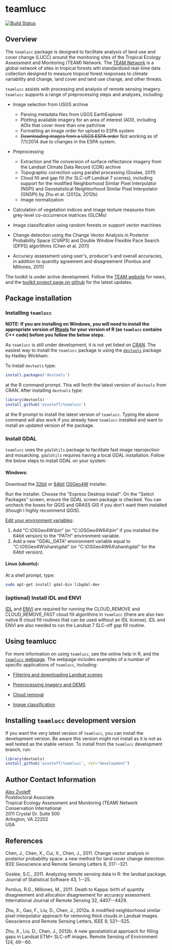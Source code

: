# teamlucc

[![Build Status](https://travis-ci.org/azvoleff/teamlucc.png)](https://travis-ci.org/azvoleff/teamlucc)

## Overview

The `teamlucc` package is designed to facilitate analysis of land use and cover 
change (LUCC) around the monitoring sites of the Tropical Ecology Assessment 
and Monitoring (TEAM) Network. The [TEAM Network](http://www.teamnetwork.org/) 
is a global network of sites in tropical forests wth standardized real-time 
data collection designed to measure tropical forest responses to climate 
variability and change, land cover and land use change, and other threats.

`teamlucc` assists with processing and analysis of remote sensing imagery. 
`teamlucc` supports a range of preprocessing steps and analyses, including: 

* Image selection from USGS archive
    * Parsing metadata files from USGS EarthExplorer
    * Plotting available imagery for an area of interest (AOI), including 
      AOIs that cover more than one path/row
    * Formatting an image order for upload to ESPA system
    * ~~Downloading images from a USGS ESPA order~~ Not working as of 7/1/2014 
      due to changes in the ESPA system.

* Preprocessing
    * Extraction and file conversion of surface reflectance imagery from the 
      Landsat Climate Data Record (CDR) archive
    * Topographic correction using parallel processing (Goslee, 2011)
    * Cloud fill and gap fill (for SLC-off Landsat 7 scenes), including support 
      for the modified Neighborhood Similar Pixel Interpolator (NSPI) and 
      Geostatistical Neighborhood Similar Pixel Interpolator (GNSPI) by Zhu et 
      al.  (2012a, 2012b)
    * Image normalization
    
* Calculation of vegetation indices and image texture measures from grey-level 
  co-occurrence matrices (GLCMs)

* Image classification using random forests or support vector machines

* Change detection using the Change Vector Analysis in Posterior Probability 
  Space (CVAPS) and Double Window Flexible Pace Search (DFPS) algorithms (Chen 
  et al. 2011)

* Accuracy assessment using user's, producer's and overall accuracies, in 
  addition to quantity agreement and disagreement (Pontius and Millones, 2011)

The toolkit is under active development. Follow the [TEAM 
website](http://www.teamnetwork.org/) for news, and the [toolkit project page
on github](https://github.com/azvoleff/teamlucc) for the latest updates.

## Package installation

### Installing `teamlucc`

**NOTE: If you are installing on Windows, you will need to install the 
appropriate version of [Rtools](http://cran.r-project.org/bin/windows/Rtools/) 
for your version of R (as `teamlucc` contains C++ code) before you follow the 
below steps.**

As `teamlucc` is still under development, it is not yet listed on 
[CRAN](http://cran.r-project.org).  The easiest way to install the `teamlucc` 
package is using the 
[`devtools`](http://cran.r-project.org/web/packages/devtools/index.html) 
package by Hadley Wickham.

To install `devtools` type:

```R
install.packages('devtools')
```

at the R command prompt. This will fecth the latest version of `devtools` from 
CRAN. After installing `devtools` type:

```R
library(devtools)
install_github('azvoleff/teamlucc')
```

at the R prompt to install the latest version of `teamlucc`. Typing the above 
command will also work if you already have `teamlucc` installed and want to 
install an updated version of the package.

### Install GDAL

`teamlucc` uses the `gdalUtils` package to facilitate fast image reprojection 
and mosaicking. `gdalUtils` requires having a local GDAL installation. Follow 
the below steps to install GDAL on your system:

#### Windows:

Download the [32bit](http://download.osgeo.org/osgeo4w/osgeo4w-setup-x86.exe) 
or [
64bit](http://download.osgeo.org/osgeo4w/osgeo4w-setup-x86_64.exe) [OSGeo4W](http://trac.osgeo.org/osgeo4w/) installer.

Run the installer. Choose the "Express Desktop Install".  On the "Select 
Packages" screen, ensure the GDAL screen package is checked. You can uncheck 
the boxes for QGIS and GRASS GIS if you don't want them installed (though I 
highly recommend QGIS).

[Edit your environment variables](http://support.microsoft.com/kb/310519):

1. Add "C:\OSGeo4W\bin" (or "C:\OSGeo4W64\bin" if you installed the 64bit 
version) to the "PATH" environment variable.
2. Add a new "GDAL_DATA" environment variable equal to "C:\OSGeo4W\share\gdal" 
(or "C:\OSGeo4W64\share\gdal" for the 64bit version).

#### Linux (ubuntu):

At a shell prompt, type:

``` sh
sudo apt-get install gdal-bin libgdal-dev
```

### (optional) Install IDL and ENVI
[IDL](http://www.exelisvis.com/ProductsServices/IDL.aspx) and 
[ENVI](http://www.exelisvis.com/ProductsServices/ENVIProducts/ENVI.aspx) are
required for running the CLOUD_REMOVE and CLOUD_REMOVE_FAST cloud fill 
algorithms in `teamlucc` (there are also two native R cloud fill routines that 
can be used without an IDL license). IDL and ENVI are also needed to run the 
Landsat 7 SLC-off gap fill routine.

## Using teamlucc

For more information on using `teamlucc`, see the online help in R, and the 
[`teamlucc` webpage](http://www.azvoleff.com/teamlucc). The webpage includes 
examples of a number of specific applications of `teamlucc`, including:

* [Filtering and downloading Landsat 
  scenes](http://www.azvoleff.com/articles/filtering-landsat-with-teamlucc)

* [Preprocessing imagery and 
  DEMS](http://www.azvoleff.com/articles/preprocessing-imagery-with-teamlucc)

* [Cloud removal](http://www.azvoleff.com/articles/cloud-removal-with-teamlucc)

* [Image 
  classification](http://www.azvoleff.com/articles/image-classification-with-teamlucc)

## Installing `teamlucc` development version

If you want the very latest version of `teamlucc`, you can install the 
development version. Be aware this version might not install as it is not as 
well tested as the stable version. To install from the `teamlucc` development 
branch, run:

```R
library(devtools)
install_github('azvoleff/teamlucc', ref="development")
```

## Author Contact Information

[Alex Zvoleff](mailto:azvoleff@conservation.org)  
Postdoctoral Associate  
Tropical Ecology Assessment and Monitoring (TEAM) Network  
Conservation International  
2011 Crystal Dr. Suite 500  
Arlington, VA 22202  
USA

## References
Chen, J., Chen, X., Cui, X., Chen, J., 2011. Change vector analysis in 
posterior probability space: a new method for land cover change detection. IEEE 
Geoscience and Remote Sensing Letters 8, 317--321.

Goslee, S.C., 2011. Analyzing remote sensing data in R: the landsat package. 
Journal of Statistical Software 43, 1--25.

Pontius, R.G., Millones, M., 2011. Death to Kappa: birth of quantity 
disagreement and allocation disagreement for accuracy assessment. International 
Journal of Remote Sensing 32, 4407--4429.

Zhu, X., Gao, F., Liu, D., Chen, J., 2012a. A modified neighborhood similar 
pixel interpolator approach for removing thick clouds in Landsat images. 
Geoscience and Remote Sensing Letters, IEEE 9, 521--525.

Zhu, X., Liu, D., Chen, J., 2012b. A new geostatistical approach for filling 
gaps in Landsat ETM+ SLC-off images. Remote Sensing of Environment 124, 49--60.

